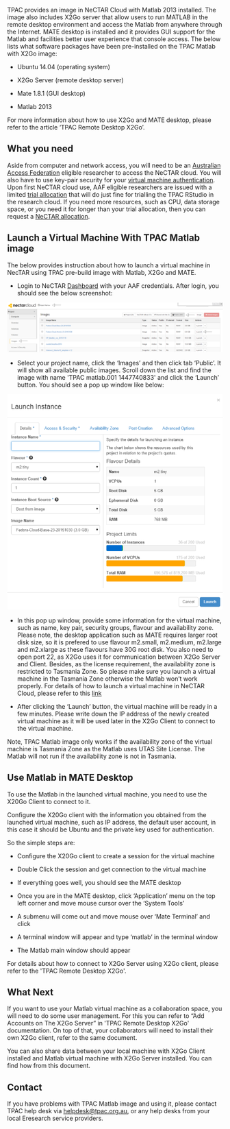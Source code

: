 TPAC provides an image in NeCTAR Cloud with Matlab 2013 installed. The image
also includes X2Go server that allow users to run MATLAB in the remote desktop
environment and access the Matlab from anywhere through the Internet. MATE desktop
is installed and it provides GUI support for the Matlab and facilities better user
experience that console access. The below lists what software packages have been
pre-installed on the TPAC Matlab with X2Go image:

- Ubuntu 14.04 (operating system)

- X2Go Server (remote desktop server)

- Mate 1.8.1 (GUI desktop)

- Matlab 2013

For more information about how to use X2Go and MATE desktop, please refer to the
article ‘TPAC Remote Desktop X2Go’.

## What you need

Aside from computer and network access, you will need to be an [Australian Access Federation][AAF]
eligible researcher to access the NeCTAR cloud. You will also have to use key-pair
security for your [virtual machine authentication][nectar-authentication].
Upon first NeCTAR cloud use, AAF eligible researchers are issued with a limited
[trial allocation][nectar-allocation] that will do just fine for trialling the
TPAC RStudio in the research cloud. If you need more resources, such as CPU, data
storage space, or you need it for longer than your trial allocation, then you can
request a [NeCTAR allocation][nectar-request].


## Launch a Virtual Machine With TPAC Matlab image

The below provides instruction about how to launch a virtual machine in NecTAR
using TPAC pre-build image with Matlab, X2Go and MATE.

- Login to NeCTAR [Dashboard][dashboard] with your AAF credentials. After login,
 you should see the below screenshot:
 
 ![`snapshot1`](images/tpac-matlab-1.png)

- Select your project name, click the ‘Images’ and then click tab ‘Public’. It will
 show all available public images. Scroll down the list and find the image with name
 'TPAC matlab.001 1447740833' and click the ‘Launch’ button. You should see a pop
 up window like below:

![`snapshot2`](images/tpac-matlab-2.png)

- In this pop up window, provide some information for the virtual machine,
 such as name, key pair, security groups, flavour and availability zone. Please
 note, the desktop application such as MATE requires larger root disk size, so it
 is prefered to use flavour m2.small, m2.medium, m2.large and m2.xlarge as these
 flavours have 30G root disk. You also need to open port 22, as X2Go uses it for
 communication between X2Go Server and Client. Besides, as the license requirement,
 the availability zone is restricted to Tasmania Zone. So please make sure you launch
 a virtual machine in the Tasmania Zone otherwise the Matlab won’t work properly.
 For details of how to launch a virtual machine in NeCTAR Cloud, please refer to this [link][nectar-instance]

- After clicking the ‘Launch’ button, the virtual machine will be ready in a few
 minutes. Please write down the IP address of the newly created virtual machine as
 it will be used later in the X2Go Client to connect to the virtual machine.


Note, TPAC Matlab image only works if the availability zone of the virtual machine
is Tasmania Zone as the Matlab uses UTAS Site License. The Matlab will not run if
the availability zone is not in Tasmania.


## Use Matlab in MATE Desktop

To use the Matlab in the launched virtual machine, you need to use the X20Go Client
to connect to it. 

Configure the X20Go client with the information you obtained from the launched
virtual machine, such as IP address, the default user account, in this case it
should be Ubuntu and the private key used  for authentication.

So the simple steps are:

- Configure the X20Go client to create a session for the virtual machine

- Double Click the session and get connection to the virtual machine

- If everything goes well, you should see the MATE desktop

- Once you are in the MATE desktop, click ‘Application’ menu on the top left corner
 and move mouse cursor over the ‘System Tools’

- A submenu will come out and move mouse over ‘Mate Terminal’ and click

- A terminal window will appear and type ‘matlab’ in the terminal window

- The Matlab main window should appear

For details about how to connect to X2Go Server using X2Go client, please refer
to the 'TPAC Remote Desktop X2Go'. 


## What Next

If you want to use your Matlab virtual machine as a collaboration space, you will
need to do some user management. For this you can refer to “Add Accounts on The
X2Go Server” in 'TPAC Remote Desktop X2Go' documentation. On top of that, your
collaborators will need to install their own X2Go client, refer to the same document.

You can also share data between your local machine with X2Go Client installed and
Matlab virtual machine with X2Go Server installed. You can find how from this document.


## Contact

If you have problems with TPAC Matlab image and using it, please contact TPAC help
desk via helpdesk@tpac.org.au, or any help desks from your local Eresearch service
providers.

[AAF]: https://support.nectar.org.au/support/solutions/articles/6000055377-getting-an-account
[nectar-authentication]: https://support.nectar.org.au/support/solutions/articles/6000077794-getting-started
[nectar-allocation]: https://support.nectar.org.au/support/solutions/articles/6000055380-resources-available-to-you
[nectar-request]: https://support.nectar.org.au/support/solutions/articles/6000068044-managing-an-allocation
[dashboard]: https://dashboard.rc.nectar.org.au/
[nectar-instance]: https://support.nectar.org.au/support/solutions/articles/6000055376-launching-virtual-machines
